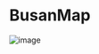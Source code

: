 # BusanMap

![image](https://user-images.githubusercontent.com/73506248/114501885-cecb6c00-9c65-11eb-839d-8031047b48ae.png)


